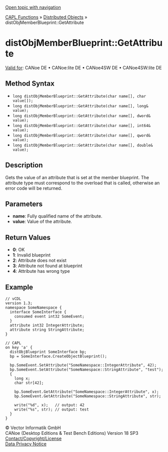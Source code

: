 [Open topic with navigation](../../../../../CANoeDEFamily.htm#Topics/CAPLFunctions/DistributedObjects/Methods/CAPLfunctiondistObjMemberBlueprintGetAttribute.md)

[CAPL Functions](../../CAPLfunctions.md) » [Distributed Objects](../CAPLfunctionsDOOverview.md) » distObjMemberBlueprint::GetAttribute

# distObjMemberBlueprint::GetAttribute

[Valid for](../../../Shared/FeatureAvailability.md): CANoe DE • CANoe:lite DE • CANoe4SW DE • CANoe4SW:lite DE

## Method Syntax

- `long distObjMemberBlueprint::GetAttribute(char name[], char value[]);`
- `long distObjMemberBlueprint::GetAttribute(char name[], long& value);`
- `long distObjMemberBlueprint::GetAttribute(char name[], dword& value);`
- `long distObjMemberBlueprint::GetAttribute(char name[], int64& value);`
- `long distObjMemberBlueprint::GetAttribute(char name[], qword& value);`
- `long distObjMemberBlueprint::GetAttribute(char name[], double& value);`

## Description

Gets the value of an attribute that is set at the member blueprint. The attribute type must correspond to the overload that is called, otherwise an error code will be returned.

## Parameters

- **name**: Fully qualified name of the attribute.
- **value**: Value of the attribute.

## Return Values

- **0**: OK
- **1**: Invalid blueprint
- **2**: Attribute does not exist
- **3**: Attribute not found at blueprint
- **4**: Attribute has wrong type

## Example

```plaintext
// vCDL
version 1.3;
namespace SomeNamespace {
  interface SomeInterface {
    consumed event int32 SomeEvent;
  }
  attribute int32 IntegerAttribute;
  attribute string StringAttribute;
}

// CAPL
on key 'a' {
  distObjBlueprint SomeInterface bp;
  bp = SomeInterface.CreateObjectBlueprint();

  bp.SomeEvent.SetAttribute("SomeNamespace::IntegerAttribute", 42);
  bp.SomeEvent.SetAttribute("SomeNamespace::StringAttribute", "test");
  {
    long x;
    char str[42];

    bp.SomeEvent.GetAttribute("SomeNamespace::IntegerAttribute", x);
    bp.SomeEvent.GetAttribute("SomeNamespace::StringAttribute", str);

    write("%d", x);   // output: 42
    write("%s", str); // output: test
  }
}
```

© Vector Informatik GmbH  
CANoe (Desktop Editions & Test Bench Editions) Version 18 SP3  
[Contact/Copyright/License](../../../Shared/ContactCopyrightLicense.md)  
[Data Privacy Notice](https://www.vector.com/int/en/company/get-info/privacy-policy/)